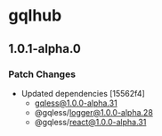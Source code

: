 # gqlhub

## 1.0.1-alpha.0
### Patch Changes

- Updated dependencies [15562f4]
  - gqless@1.0.0-alpha.31
  - @gqless/logger@1.0.0-alpha.28
  - @gqless/react@1.0.0-alpha.31
